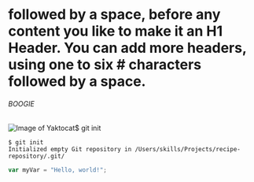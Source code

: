 # followed by a space, before any content you like to make it an H1 Header. You can add more headers, using one to six # characters followed by a space.
###### BOOGIE
![Image of Yaktocat](https://octodex.github.com/images/yaktocat.png)$ git init
```
$ git init
Initialized empty Git repository in /Users/skills/Projects/recipe-repository/.git/
```
``` javascript
var myVar = "Hello, world!";
```
